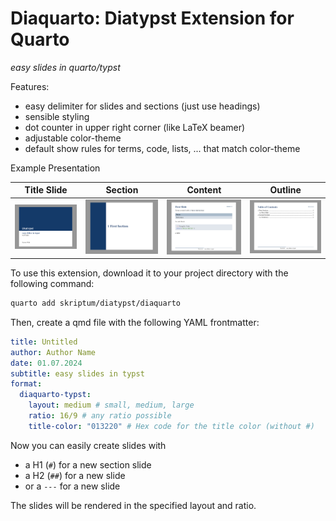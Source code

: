 # Diaquarto: Diatypst Extension for Quarto

*easy slides in quarto/typst*

Features:

- easy delimiter for slides and sections (just use headings)
- sensible styling
- dot counter in upper right corner (like LaTeX beamer)
- adjustable color-theme
- default show rules for terms, code, lists, ... that match color-theme

Example Presentation

| Title Slide                                     | Section                                             | Content                                         | Outline                                         |
| ----------------------------------------------- | --------------------------------------------------- | ----------------------------------------------- | ----------------------------------------------- |
| ![Example-Title](../screenshots/Example-Title.jpg) | ![Example-Section](../screenshots/Example-Section.jpg) | ![Example-Slide](../screenshots/Example-Slide.jpg) | ![Example-Section](../screenshots/Example-TOC.jpg) |

To use this extension, download it to your project directory with the following command:

```bash
quarto add skriptum/diatypst/diaquarto
```

Then, create a qmd file with the following YAML frontmatter:

```yaml
title: Untitled
author: Author Name
date: 01.07.2024
subtitle: easy slides in typst
format:
  diaquarto-typst: 
    layout: medium # small, medium, large
    ratio: 16/9 # any ratio possible 
    title-color: "013220" # Hex code for the title color (without #)
```

Now you can easily create slides with 

- a H1 (`#`) for a new section slide
- a H2 (`##`) for a new slide
- or a `---` for a new slide

The slides will be rendered in the specified layout and ratio.
